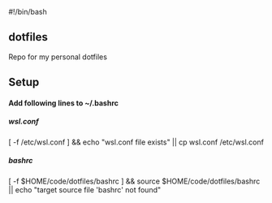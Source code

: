#!/bin/bash

## dotfiles
Repo for my personal dotfiles

## Setup 

#### Add following lines to ~/.bashrc

##### wsl.conf
[ -f /etc/wsl.conf ]
  && echo "wsl.conf file exists"
  || cp wsl.conf /etc/wsl.conf

##### bashrc
[ -f $HOME/code/dotfiles/bashrc ]
  && source $HOME/code/dotfiles/bashrc
  || echo "target source file 'bashrc' not found"
